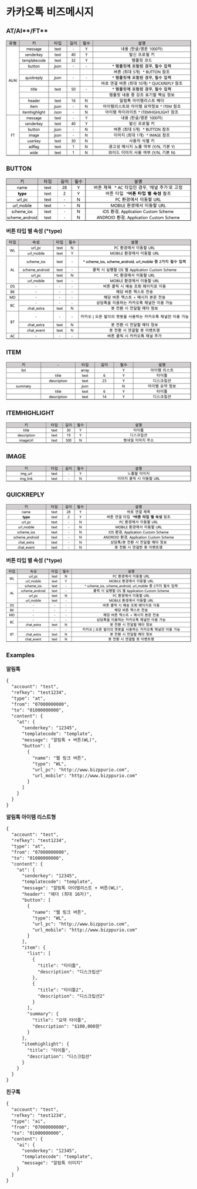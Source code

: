 # 카카오톡 비즈메시지

### AT/AI**/FT**

![](<../../.gitbook/assets/image (24) (1) (1) (1) (1) (1).png>)

### BUTTON

![](<../../.gitbook/assets/image (3) (1).png>)

**버튼 타입 별 속성 (\*type)**

![](<../../.gitbook/assets/image (5) (1) (1).png>)

### ITEM

![](<../../.gitbook/assets/image (18) (1).png>)

### ITEMHIGHLIGHT

![](<../../.gitbook/assets/image (22) (1).png>)

### IMAGE

![](<../../.gitbook/assets/image (23) (1) (1) (1).png>)

### QUICKREPLY

![](<../../.gitbook/assets/image (15).png>)

**버튼 타입 별 속성 (\*type)**

![](<../../.gitbook/assets/image (26) (1) (1) (1).png>)

### Examples

**알림톡**

```json5
{
  "account": "test",
  "refkey": "test1234",
  "type": "at",
  "from": "07000000000",
  "to": "01000000000",
  "content": {
    "at": {
      "senderkey": "12345",
      "templatecode": "template",
      "message": "알림톡 + 버튼(WL)",
      "button": [
        {
          "name": "웹 링크 버튼",
          "type": "WL",
          "url_pc": "http://www.bizppurio.com",
          "url_mobile": "http://www.bizppurio.com"
        }
      ]
    }
  }
}
```



**알림톡 아이템 리스트형**

```json5
{
  "account": "test",
  "refkey": "test1234",
  "type": "at",
  "from": "07000000000",
  "to": "01000000000",
  "content": {
    "at": {
      "senderkey": "12345",
      "templatecode": "template",
      "message": "알림톡 아이템리스트 + 버튼(WL)",
      "header": "헤더 (최대 16자)",
      "button": [
        {
          "name": "웹 링크 버튼",
          "type": "WL",
          "url_pc": "http://www.bizppurio.com",
          "url_mobile": "http://www.bizppurio.com"
        }
      ],
      "item": {
        "list": [
          {
            "title": "타이틀",
            "description": "디스크립션"
          },
          {
            "title": "타이틀2",
            "description": "디스크립션2"
          }
        ],
        "summary": {
          "title": "요약 타이틀",
          "description": "$100,000원"
        }
      },
      "itemhighlight": {
        "title": "타이틀",
        "description": "디스크립션"
      }
    }
  }
}
```

**친구톡**

```json5
{
  "account": "test",
  "refkey": "test1234",
  "type": "ai",
  "from": "07000000000",
  "to": "01000000000",
  "content": {
    "ai": {
      "senderkey": "12345",
      "templatecode": "template",
      "message": "알림톡 이미지"
    }
  }
}
```
